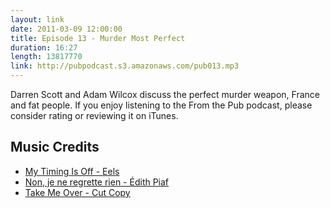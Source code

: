 ```yaml
---
layout: link
date: 2011-03-09 12:00:00
title: Episode 13 - Murder Most Perfect
duration: 16:27
length: 13817770
link: http://pubpodcast.s3.amazonaws.com/pub013.mp3
---
```


Darren Scott and Adam Wilcox discuss the perfect murder weapon, France and fat people. If you enjoy listening to the From the Pub podcast, please consider rating or reviewing it on iTunes.

## Music Credits

- [My Timing Is Off - Eels](http://itunes.apple.com/gb/album/my-timing-is-off/id317426531?i=317426549)
- [Non, je ne regrette rien - Édith Piaf](http://itunes.apple.com/gb/album/non-je-ne-regrette-rien/id206810003?i=206810021)
- [Take Me Over - Cut Copy](http://itunes.apple.com/gb/album/take-me-over/id412158412?i=412158416)